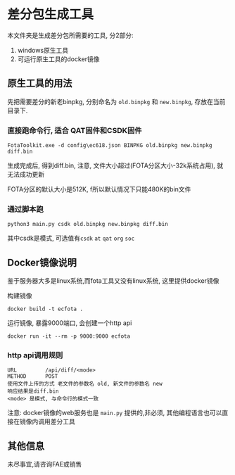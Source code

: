 # 差分包生成工具

本文件夹是生成差分包所需要的工具, 分2部分:
1. windows原生工具
2. 可运行原生工具的docker镜像

## 原生工具的用法

先把需要差分的新老binpkg, 分别命名为 `old.binpkg` 和 `new.binpkg`, 存放在当前目录下.

### 直接跑命令行, 适合 QAT固件和CSDK固件

```shell
FotaToolkit.exe -d config\ec618.json BINPKG old.binpkg new.binpkg diff.bin
```

生成完成后, 得到diff.bin, 注意, 文件大小超过(FOTA分区大小-32k系统占用), 就无法成功更新

FOTA分区的默认大小是512K, f所以默认情况下只能480K的bin文件

### 通过脚本跑

```
python3 main.py csdk old.binpkg new.binpkg diff.bin
```

其中csdk是模式, 可选值有`csdk` `at` `qat` `org` `soc`


## Docker镜像说明

鉴于服务器大多是linux系统,而fota工具又没有linux系统, 这里提供docker镜像

构建镜像
```
docker build -t ecfota .
```

运行镜像, 暴露9000端口, 会创建一个http api
```
docker run -it --rm -p 9000:9000 ecfota
```

### http api调用规则

```
URL         /api/diff/<mode>
METHOD      POST
使用文件上传的方式 老文件的参数名 old, 新文件的参数名 new
响应结果是diff.bin
<mode> 是模式, 与命令行的模式一致
```

注意: docker镜像的web服务也是 `main.py` 提供的,非必须, 其他编程语言也可以直接在镜像内调用差分工具

## 其他信息

未尽事宜,请咨询FAE或销售
